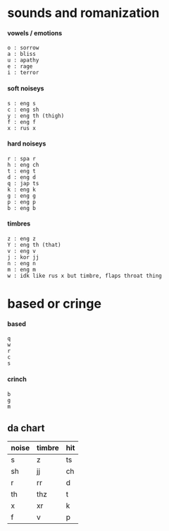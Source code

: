 # sounds and romanization
#### vowels / emotions
```
o : sorrow
a : bliss
u : apathy
e : rage
i : terror
```
#### soft noiseys
```
s : eng s
c : eng sh
y : eng th (thigh)
f : eng f
x : rus x
```
#### hard noiseys
```
r : spa r
h : eng ch
t : eng t
d : eng d
q : jap ts
k : eng k
g : eng g
p : eng p
b : eng b
```
#### timbres
```
z : eng z
Y : eng th (that)
v : eng v
j : kor jj
n : eng n
m : eng m
w : idk like rus x but timbre, flaps throat thing
```
# based or cringe
#### based
```
q
w
r
c
s
```
#### crinch
```
b
g
m
```
## da chart
| noise | timbre | hit |
|:---|:---|:---|
| s | z | ts |
| sh | jj | ch |
| r | rr | d |
| th | thz | t |
| x | xr | k |
| f | v | p |
